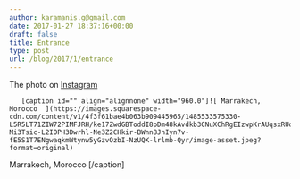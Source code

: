 ```yaml
---
author: karamanis.g@gmail.com
date: 2017-01-27 18:37:16+00:00
draft: false
title: Entrance
type: post
url: /blog/2017/1/entrance
---
```


The photo on [Instagram](https://instagram.com/p/BPxzGqUAvaT/)


  
       [caption id="" align="alignnone" width="960.0"]![ Marrakech, Morocco  ](https://images.squarespace-cdn.com/content/v1/4f3f61bae4b063b909445965/1485533575330-L5R5LT71ZIW72PIMFJRH/ke17ZwdGBToddI8pDm48kAvdkb3CNuXChRgEIzwpKrAUqsxRUqqbr1mOJYKfIPR7LoDQ9mXPOjoJoqy81S2I8PaoYXhp6HxIwZIk7-Mi3Tsic-L2IOPH3Dwrhl-Ne3Z2CHkir-BWnn8JnIyn7v-fE5S1T7ENgwaqkmWtynw5yGzvOzbI-NzUQK-lrlmb-Qyr/image-asset.jpeg?format=original)
 Marrakech, Morocco [/caption]
